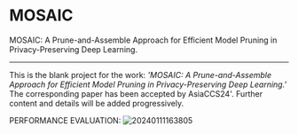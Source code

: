 # MOSAIC
MOSAIC: A Prune-and-Assemble Approach for Efficient Model Pruning in Privacy-Preserving Deep Learning.

------------------------------------------------
This is the blank project for the work: _'MOSAIC: A Prune-and-Assemble Approach for Efficient Model Pruning in Privacy-Preserving Deep Learning.'_ The corresponding paper has been accepted by AsiaCCS24'. Further content and details will be added progressively.


PERFORMANCE EVALUATION:
![20240111163805](https://github.com/caiyifei2008/MOSAIC/assets/55211869/4f0af816-c19c-4bb6-bbde-43942ab29190)
